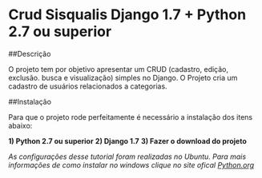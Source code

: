 Crud Sisqualis Django 1.7 + Python 2.7 ou superior
===================

##Descrição

O projeto tem por objetivo apresentar um CRUD (cadastro, edição, exclusão. busca e visualização) simples no Django. O Projeto cria um cadastro de usuários relacionados a categorias.

##Instalação

Para que o projeto rode perfeitamente é necessário a instalação dos itens abaixo:

**1) Python 2.7 ou superior**
**2) Django 1.7**
**3) Fazer o download do projeto**

*As configurações desse tutorial foram realizadas no Ubuntu. Para mais informações de como instalar no windows clique no site ofical [Python.org](https://www.python.org/download/)*